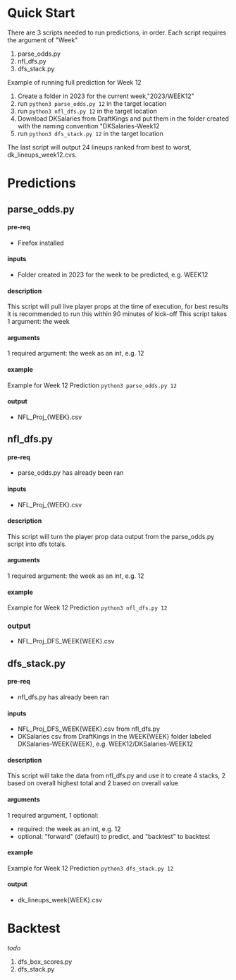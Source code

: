 # Quick Start
There are 3 scripts needed to run predictions, in order. Each script requires the argument of "Week"
1. parse_odds.py
2. nfl_dfs.py
3. dfs_stack.py

Example of running full prediction for Week 12
1. Create a folder in 2023 for the current week,"2023/WEEK12"
2. run `python3 parse_odds.py 12` in the target location
3. run `python3 nfl_dfs.py 12` in the target location
4. Download DKSalaries from DraftKings and put them in the folder created with the naming convention "DKSalaries-Week12
5. run `python3 dfs_stack.py 12` in the target location

The last script will output 24 lineups ranked from best to worst, dk_lineups_week12.cvs.

# Predictions

## parse_odds.py

#### pre-req
- Firefox installed

#### inputs
- Folder created in 2023 for the week to be predicted, e.g. WEEK12

#### description
This script will pull live player props at the time of execution, for best results it is recommended to run this within 90 minutes of kick-off
This script takes 1 argument: the week

#### arguments
1 required argument: the week as an int, e.g. 12

#### example
Example for Week 12 Prediction
`python3 parse_odds.py 12`

#### output
- NFL_Proj_{WEEK}.csv

## nfl_dfs.py

#### pre-req
- parse_odds.py has already been ran

#### inputs
- NFL_Proj_{WEEK}.csv

#### description
This script will turn the player prop data output from the parse_odds.py script into dfs totals.

#### arguments
1 required argument: the week as an int, e.g. 12

#### example
Example for Week 12 Prediction
`python3 nfl_dfs.py 12`

### output
- NFL_Proj_DFS_WEEK{WEEK}.csv

## dfs_stack.py

#### pre-req
- nfl_dfs.py has already been ran

#### inputs
- NFL_Proj_DFS_WEEK{WEEK}.csv from nfl_dfs.py
- DKSalaries csv from DraftKings in the WEEK{WEEK} folder labeled DKSalaries-WEEK{WEEK}, e.g. WEEK12/DKSalaries-WEEK12

#### description
This script will take the data from nfl_dfs.py and use it to create 4 stacks, 2 based on overall highest total and 2 based on overall value

#### arguments
1 required argument, 1 optional: 
- required: the week as an int, e.g. 12
- optional: "forward" (default) to predict, and "backtest" to backtest

#### example
Example for Week 12 Prediction
`python3 dfs_stack.py 12`

#### output
- dk_lineups_week{WEEK}.csv


# Backtest
_todo_

1. dfs_box_scores.py
2. dfs_stack.py
